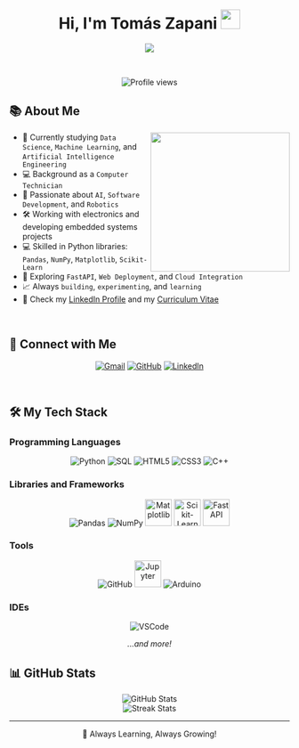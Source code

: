 <h1 align="center">Hi, I'm Tomás Zapani <img src="https://media.giphy.com/media/hvRJCLFzcasrR4ia7z/giphy.gif" width="35"></h1>

<p align="center">
  <a href="https://github.com/tu_usuario">
    <img src="https://readme-typing-svg.herokuapp.com?font=Fira+Code&color=00C7FF&size=24&center=true&vCenter=true&width=500&height=70&lines=Data+Science;Machine+Learning;AI+Engineer;Computer+Technician;Python+Developer;Robotics+and+Electronics;Always+Learning"/>
  </a>
</p>

<br>

<p align="center"> 
	<img src="https://komarev.com/ghpvc/?username=tu_usuario&label=Profile%20views&color=0e75b6&style=flat" alt="Profile views"/> 
</p>

## 📚 About Me

<picture> <img align="right" src="https://media.giphy.com/media/qgQUggAC3Pfv687qPC/giphy.gif" width="250px"></picture>

- 🏫 Currently studying `Data Science`, `Machine Learning`, and `Artificial Intelligence Engineering`
- 💻 Background as a `Computer Technician`
- 🫠 Passionate about `AI`, `Software Development`, and `Robotics`
- 🛠️ Working with electronics and developing embedded systems projects
- 💻 Skilled in Python libraries: `Pandas`, `NumPy`, `Matplotlib`, `Scikit-Learn`
- 🚀 Exploring `FastAPI`, `Web Deployment`, and `Cloud Integration`
- 📈 Always `building`, `experimenting`, and `learning`
- 🔗 Check my [LinkedIn Profile](https://www.linkedin.com/in/tomas-zapani-736722234/) and my [Curriculum Vitae](https://www.linkedin.com/in/tomas-zapani-736722234/)

<br>

## 👤 Connect with Me

<p align="center">
  <a href="mailto:zapanitomas6@gmail.com"><img src="https://img.shields.io/badge/email-%23D14836.svg?style=plastic&logo=gmail&logoColor=white" alt="Gmail"/></a>
  <a href="https://github.com/TomasZapani"><img src="https://img.shields.io/badge/github-%23181717.svg?style=plastic&logo=github&logoColor=white" alt="GitHub"/></a>
  <a href="https://www.linkedin.com/in/tomas-zapani-736722234/"><img src="https://img.shields.io/badge/linkedin-%230077B5.svg?style=plastic&logo=linkedin&logoColor=white" alt="LinkedIn"/></a>
</p>

<br>

## 🛠️ My Tech Stack

### Programming Languages
<p align="center"> 
  <img alt="Python" src="https://img.icons8.com/color/48/000000/python--v1.png"/>
  <img alt="SQL" src="https://img.icons8.com/color/48/000000/sql.png"/>
  <img alt="HTML5" src="https://img.icons8.com/color/48/000000/html-5--v1.png"/>
  <img alt="CSS3" src="https://img.icons8.com/color/48/000000/css3.png"/>
  <img alt="C++" src="https://img.icons8.com/color/48/000000/c-plus-plus-logo.png"/>
</p>

### Libraries and Frameworks
<p align="center">
  <img alt="Pandas" src="https://img.icons8.com/color/48/000000/pandas.png"/>
  <img alt="NumPy" src="https://img.icons8.com/color/48/000000/numpy.png"/>
  <img alt="Matplotlib" src="https://upload.wikimedia.org/wikipedia/commons/8/84/Matplotlib_icon.svg" width="48"/>
  <img alt="Scikit-Learn" src="https://upload.wikimedia.org/wikipedia/commons/0/05/Scikit_learn_logo_small.svg" width="48"/>
  <img alt="FastAPI" src="https://fastapi.tiangolo.com/img/logo-margin/logo-teal.png" width="48"/>
</p>


</svg>

### Tools
<p align="center">
  <img alt="GitHub" src="https://img.icons8.com/ios-filled/50/000000/github.png"/>
  <img alt="Jupyter" src="https://upload.wikimedia.org/wikipedia/commons/3/38/Jupyter_logo.svg" width="48"/>
  <img alt="Arduino" src="https://img.icons8.com/color/48/000000/arduino.png"/>
</p>

### IDEs
<p align="center">
  <img alt="VSCode" src="https://img.icons8.com/color/48/000000/visual-studio-code-2019.png"/>
</p>

<p align="center">
<em>...and more!</em>
</p>


## 📊 GitHub Stats

<p align="center">
  <img src="https://github-readme-stats.vercel.app/api?username=TomasZapani&show_icons=true&theme=tokyonight" alt="GitHub Stats"/>
  <br>
  <img src="https://github-readme-streak-stats.herokuapp.com?user=TomasZapani&theme=tokyonight" alt="Streak Stats"/>
</p>


---

<p align="center">💌 Always Learning, Always Growing!</p>
